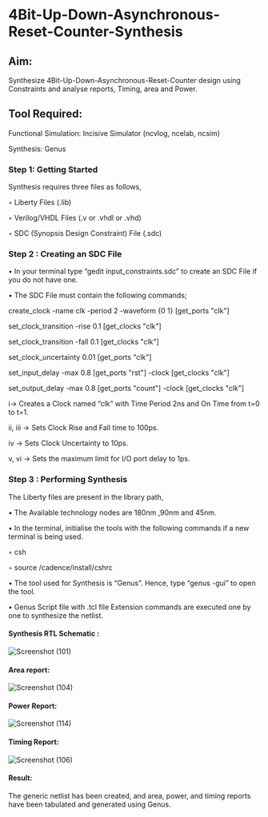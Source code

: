 # 4Bit-Up-Down-Asynchronous-Reset-Counter-Synthesis

## Aim:
 
Synthesize 4Bit-Up-Down-Asynchronous-Reset-Counter design using Constraints and analyse reports, Timing, area and Power.

## Tool Required:

Functional Simulation: Incisive Simulator (ncvlog, ncelab, ncsim)

Synthesis: Genus

### Step 1: Getting Started

Synthesis requires three files as follows,

◦ Liberty Files (.lib)

◦ Verilog/VHDL Files (.v or .vhdl or .vhd)

◦ SDC (Synopsis Design Constraint) File (.sdc)

 ### Step 2 : Creating an SDC File

•	In your terminal type “gedit input_constraints.sdc” to create an SDC File if you do not have one.

•	The SDC File must contain the following commands;

create_clock -name clk -period 2 -waveform {0 1} [get_ports "clk"]

set_clock_transition -rise 0.1 [get_clocks "clk"]

set_clock_transition -fall 0.1 [get_clocks "clk"]

set_clock_uncertainty 0.01 [get_ports "clk"]

set_input_delay -max 0.8 [get_ports "rst"] -clock [get_clocks "clk"]

set_output_delay -max 0.8 [get_ports "count"] -clock [get_clocks "clk"]

i→ Creates a Clock named “clk” with Time Period 2ns and On Time from t=0 to t=1.

ii, iii → Sets Clock Rise and Fall time to 100ps.

iv → Sets Clock Uncertainty to 10ps.

v, vi → Sets the maximum limit for I/O port delay to 1ps.

### Step 3 : Performing Synthesis

The Liberty files are present in the library path,

• The Available technology nodes are 180nm ,90nm and 45nm.

• In the terminal, initialise the tools with the following commands if a new terminal is being
used.

◦ csh

◦ source /cadence/install/cshrc

• The tool used for Synthesis is “Genus”. Hence, type “genus -gui” to open the tool.

• Genus Script file with .tcl file Extension commands are executed one by one to synthesize the netlist.

#### Synthesis RTL Schematic :

![Screenshot (101)](https://github.com/user-attachments/assets/e56d8f7e-981f-4650-801e-98952a91c22d)


#### Area report:

![Screenshot (104)](https://github.com/user-attachments/assets/c4fe5ec2-6a33-4318-90d7-4255a3a5585a)


#### Power Report:

![Screenshot (114)](https://github.com/user-attachments/assets/bfba511f-7b04-4692-8778-e29ed2e99915)


#### Timing Report: 

![Screenshot (106)](https://github.com/user-attachments/assets/545a3ce4-9b1e-40a5-8200-6bbcdf4c03f7)


#### Result: 

The generic netlist has been created, and area, power, and timing reports have been tabulated and generated using Genus.






